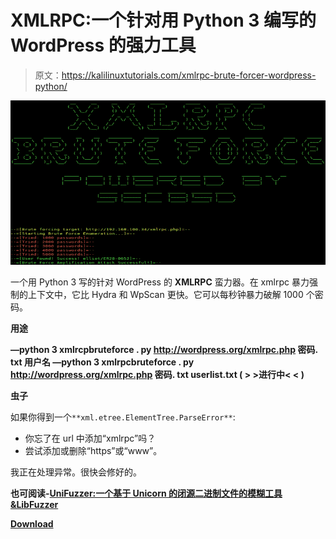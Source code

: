 # XMLRPC:一个针对用 Python 3 编写的 WordPress 的强力工具

> 原文：<https://kalilinuxtutorials.com/xmlrpc-brute-forcer-wordpress-python/>

[![XMLRPC : An Brute Forcer Targeting WordPress Written In Python 3](img//37a05b89ae5fcad8a5276ffe2af984b2.png "XMLRPC : An Brute Forcer Targeting WordPress Written In Python 3")](https://1.bp.blogspot.com/-TWmoHoVgN1E/Xa0iP4-juEI/AAAAAAAADB0/ZXNylLXVVQo6hSZJXlz4BKFPxcxEWY5pgCLcBGAsYHQ/s1600/XMLRPC%2B%25281%2529.png)

一个用 Python 3 写的针对 WordPress 的 **XMLRPC** 蛮力器。在 xmlrpc 暴力强制的上下文中，它比 Hydra 和 WpScan 更快。它可以每秒钟暴力破解 1000 个密码。

**用途**

**—python 3 xmlrcpbruteforce . py http://wordpress.org/xmlrpc.php 密码. txt 用户名
—python 3 xmlrpcbruteforce . py http://wordpress.org/xmlrpc.php 密码. txt userlist.txt ( > >进行中< < )**

**虫子**

如果你得到一个`**xml.etree.ElementTree.ParseError**`:

*   你忘了在 url 中添加“xmlrpc”吗？
*   尝试添加或删除“https”或“www”。

我正在处理异常。很快会修好的。

**也可阅读-[UniFuzzer:一个基于 Unicorn 的闭源二进制文件的模糊工具&LibFuzzer](https://kalilinuxtutorials.com/unifuzzer/)**

[**Download**](https://github.com/kavishgr/xmlrpc-bruteforcer)